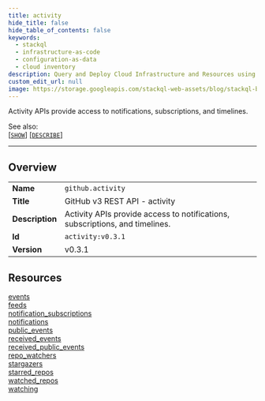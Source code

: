 ```yaml
---
title: activity
hide_title: false
hide_table_of_contents: false
keywords:
  - stackql
  - infrastructure-as-code
  - configuration-as-data
  - cloud inventory
description: Query and Deploy Cloud Infrastructure and Resources using SQL
custom_edit_url: null
image: https://storage.googleapis.com/stackql-web-assets/blog/stackql-blog-post-featured-image.png
---
```

Activity APIs provide access to notifications, subscriptions, and timelines.  
    
See also:   
[[` SHOW `]](/docs/language-spec/show) [[` DESCRIBE `]](/docs/language-spec/describe)  
* * * 
## Overview
<table><tbody>
<tr><td><b>Name</b></td><td><code>github.activity</code></td></tr>
<tr><td><b>Title</b></td><td>GitHub v3 REST API - activity</td></tr>
<tr><td><b>Description</b></td><td>Activity APIs provide access to notifications, subscriptions, and timelines.</td></tr>
<tr><td><b>Id</b></td><td><code>activity:v0.3.1</code></td></tr>
<tr><td><b>Version</b></td><td>v0.3.1</td></tr>
</tbody></table>

## Resources
<div class="row">
<div class="providerDocColumn">
<a href="/docs/providers/github/activity/events">events</a><br />
<a href="/docs/providers/github/activity/feeds">feeds</a><br />
<a href="/docs/providers/github/activity/notification_subscriptions">notification_subscriptions</a><br />
<a href="/docs/providers/github/activity/notifications">notifications</a><br />
<a href="/docs/providers/github/activity/public_events">public_events</a><br />
<a href="/docs/providers/github/activity/received_events">received_events</a><br />
</div>
<div class="providerDocColumn">
<a href="/docs/providers/github/activity/received_public_events">received_public_events</a><br />
<a href="/docs/providers/github/activity/repo_watchers">repo_watchers</a><br />
<a href="/docs/providers/github/activity/stargazers">stargazers</a><br />
<a href="/docs/providers/github/activity/starred_repos">starred_repos</a><br />
<a href="/docs/providers/github/activity/watched_repos">watched_repos</a><br />
<a href="/docs/providers/github/activity/watching">watching</a><br />
</div>
</div>

